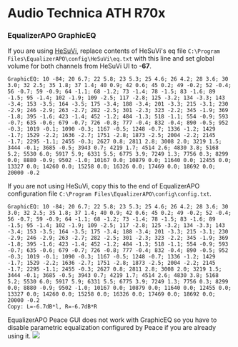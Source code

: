 # Audio Technica ATH R70x
### EqualizerAPO GraphicEQ
If you are using [HeSuVi](https://sourceforge.net/projects/hesuvi/), replace contents of HeSuVi's eq file `C:\Program Files\EqualizerAPO\config\HeSuVi\eq.txt` with this line and set global volume for both channels from HeSuVi UI to **-67**.
```
GraphicEQ: 10 -84; 20 6.7; 22 5.8; 23 5.3; 25 4.6; 26 4.2; 28 3.6; 30 3.0; 32 2.5; 35 1.8; 37 1.4; 40 0.9; 42 0.6; 45 0.2; 49 -0.2; 52 -0.4; 56 -0.7; 59 -0.9; 64 -1.1; 68 -1.2; 73 -1.4; 78 -1.5; 83 -1.6; 89 -1.5; 95 -1.4; 102 -1.9; 109 -2.5; 117 -2.8; 125 -3.2; 134 -3.3; 143 -3.4; 153 -3.5; 164 -3.5; 175 -3.4; 188 -3.4; 201 -3.3; 215 -3.1; 230 -2.9; 246 -2.9; 263 -2.7; 282 -2.5; 301 -2.3; 323 -2.2; 345 -1.9; 369 -1.8; 395 -1.6; 423 -1.4; 452 -1.2; 484 -1.3; 518 -1.1; 554 -0.9; 593 -0.7; 635 -0.6; 679 -0.7; 726 -0.8; 777 -0.4; 832 -0.4; 890 -0.5; 952 -0.3; 1019 -0.1; 1090 -0.3; 1167 -0.5; 1248 -0.7; 1336 -1.2; 1429 -1.7; 1529 -2.2; 1636 -2.7; 1751 -2.8; 1873 -2.5; 2004 -2.2; 2145 -1.7; 2295 -1.1; 2455 -0.3; 2627 0.8; 2811 2.8; 3008 2.0; 3219 1.5; 3444 -0.1; 3685 -0.5; 3943 0.7; 4219 1.7; 4514 2.6; 4830 3.8; 5168 5.2; 5530 6.0; 5917 5.9; 6331 5.5; 6775 3.9; 7249 1.3; 7756 0.3; 8299 0.0; 8880 -0.9; 9502 -1.0; 10167 0.0; 10879 0.0; 11640 0.0; 12455 0.0; 13327 0.0; 14260 0.0; 15258 0.0; 16326 0.0; 17469 0.0; 18692 0.0; 20000 -0.2
```
If you are not using HeSuVi, copy this to the end of EqualizerAPO configuration file `C:\Program Files\EqualizerAPO\config\config.txt`.
```
GraphicEQ: 10 -84; 20 6.7; 22 5.8; 23 5.3; 25 4.6; 26 4.2; 28 3.6; 30 3.0; 32 2.5; 35 1.8; 37 1.4; 40 0.9; 42 0.6; 45 0.2; 49 -0.2; 52 -0.4; 56 -0.7; 59 -0.9; 64 -1.1; 68 -1.2; 73 -1.4; 78 -1.5; 83 -1.6; 89 -1.5; 95 -1.4; 102 -1.9; 109 -2.5; 117 -2.8; 125 -3.2; 134 -3.3; 143 -3.4; 153 -3.5; 164 -3.5; 175 -3.4; 188 -3.4; 201 -3.3; 215 -3.1; 230 -2.9; 246 -2.9; 263 -2.7; 282 -2.5; 301 -2.3; 323 -2.2; 345 -1.9; 369 -1.8; 395 -1.6; 423 -1.4; 452 -1.2; 484 -1.3; 518 -1.1; 554 -0.9; 593 -0.7; 635 -0.6; 679 -0.7; 726 -0.8; 777 -0.4; 832 -0.4; 890 -0.5; 952 -0.3; 1019 -0.1; 1090 -0.3; 1167 -0.5; 1248 -0.7; 1336 -1.2; 1429 -1.7; 1529 -2.2; 1636 -2.7; 1751 -2.8; 1873 -2.5; 2004 -2.2; 2145 -1.7; 2295 -1.1; 2455 -0.3; 2627 0.8; 2811 2.8; 3008 2.0; 3219 1.5; 3444 -0.1; 3685 -0.5; 3943 0.7; 4219 1.7; 4514 2.6; 4830 3.8; 5168 5.2; 5530 6.0; 5917 5.9; 6331 5.5; 6775 3.9; 7249 1.3; 7756 0.3; 8299 0.0; 8880 -0.9; 9502 -1.0; 10167 0.0; 10879 0.0; 11640 0.0; 12455 0.0; 13327 0.0; 14260 0.0; 15258 0.0; 16326 0.0; 17469 0.0; 18692 0.0; 20000 -0.2
Copy: L=-6.7dB*l, R=-6.7dB*R
```
EqualizerAPO Peace GUI does not work with GraphicEQ so you have to disable parametric equalization configured by Peace if you are already using it.
![](https://raw.githubusercontent.com/jaakkopasanen/AutoEq/master/results/SBAF-Serious/innerfidelity/onear/Audio%20Technica%20ATH%20R70x/Audio%20Technica%20ATH%20R70x.png)
